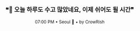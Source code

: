 <div align="center">

<br>

<h3>❝🌙 오늘 하루도 수고 많았네요, 이제 쉬어도 될 시간❞</h3>

<sub>07:00 PM • Seoul 🌙 • by CrowRish</sub>

<br>

</div>